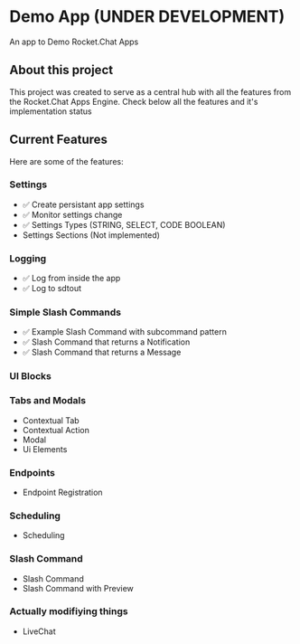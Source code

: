 # Demo App (UNDER DEVELOPMENT)
An app to Demo Rocket.Chat Apps

## About this project
This project was created to serve as a central hub with all the features from the Rocket.Chat Apps Engine. Check below all the features and it's implementation status

## Current Features
Here are some of the features:

### Settings
  - ✅ Create persistant app settings
  - ✅ Monitor settings change
  - ✅ Settings Types (STRING, SELECT, CODE BOOLEAN)
  - Settings Sections (Not implemented)

### Logging
  - ✅ Log from inside the app
  - ✅ Log to sdtout

### Simple Slash Commands
  - ✅ Example Slash Command with subcommand pattern
  - ✅ Slash Command that returns a Notification
  - ✅ Slash Command that returns a Message

### UI Blocks
### Tabs and Modals
- Contextual Tab
- Contextual Action
- Modal
- Ui Elements

### Endpoints
- Endpoint Registration
  
### Scheduling
- Scheduling

### Slash Command 
- Slash Command
- Slash Command with Preview

### Actually modifiying things
- LiveChat
